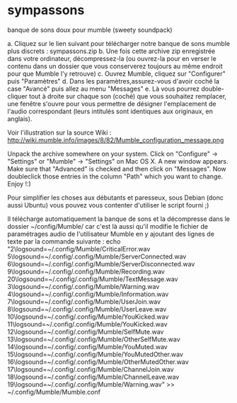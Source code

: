 # sympassons
banque de sons doux pour mumble (sweety soundpack)

a. Cliquez sur le lien suivant pour télécharger notre banque de sons mumble plus discrets :
sympassons.zip
b. Une fois cette archive zip enregistrée dans votre ordinateur, décompressez-la (ou ouvrez-la pour en verser le contenu dans un dossier que vous conserverez toujours au même endroit pour que Mumble l'y retrouve)
c. Ouvrez Mumble, cliquez sur "Configurer" puis "Paramètres"
d. Dans les paramètres,assurez-vous d'avoir coché la case "Avancé" puis allez au menu "Messages"
e. Là vous pourrez double-cliquer tout à droite sur chaque son (coché) que vous souhaitez remplacer, une fenêtre s'ouvre pour vous permettre de désigner l'emplacement de l'audio correspondant (leurs intitulés sont identiques aux originaux, en anglais).

Voir l'illustration sur la source Wiki : http://wiki.mumble.info/images/8/82/Mumble_configuration_message.png

Unpack the archive somewhere on your system.
Click on "Configure" -> "Settings" or "Mumble" -> "Settings" on Mac OS X.
A new window appears. Make sure that "Advanced" is checked and then click on "Messages".
Now doubleclick those entries in the column "Path" which you want to change.
Enjoy !:)


Pour simplifier les choses aux débutants et paresseux,
sous Debian (donc aussi Ubuntu) vous pouvez vous contenter d'utiliser le script fourni ;)

Il télécharge automatiquement la banque de sons et la décompresse dans le dossier ~/config/Mumble/
car c'est là aussi qu'il modifie le fichier de paramétrages audio de l'utilisateur Mumble en y ajoutant des lignes de texte par la commande suivante :
echo "2\logsound=~/.config/Mumble/CriticalError.wav
5\logsound=~/.config/.config/Mumble/ServerConnected.wav
6\logsound=~/.config/.config/Mumble/ServerDisconnected.wav
9\logsound=~/.config/.config/Mumble/Recording.wav
20\logsound=~/.config/.config/Mumble/TextMessage.wav
3\logsound=~/.config/.config/Mumble/Warning.wav
4\logsound=~/.config/.config/Mumble/Information.wav
7\logsound=~/.config/.config/Mumble/UserJoin.wav
8\logsound=~/.config/.config/Mumble/UserLeave.wav
10\logsound=~/.config/.config/Mumble/YouKicked.wav
11\logsound=~/.config/.config/Mumble/YouKicked.wav
12\logsound=~/.config/.config/Mumble/SelfMute.wav
13\logsound=~/.config/.config/Mumble/OtherSelfMute.wav
14\logsound=~/.config/.config/Mumble/YouMuted.wav
15\logsound=~/.config/.config/Mumble/YouMutedOther.wav
16\logsound=~/.config/.config/Mumble/OtherMutedOther.wav
17\logsound=~/.config/.config/Mumble/ChannelJoin.wav
18\logsound=~/.config/.config/Mumble/ChannelLeave.wav
19\logsound=~/.config/.config/Mumble/Warning.wav" >> ~/.config/Mumble/Mumble.conf
